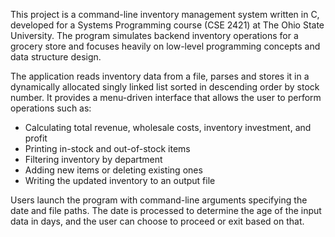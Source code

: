 This project is a command-line inventory management system written in C, developed for a Systems Programming course (CSE 2421) at The Ohio State University. The program simulates backend inventory operations for a grocery store and focuses heavily on low-level programming concepts and data structure design.

The application reads inventory data from a file, parses and stores it in a dynamically allocated singly linked list sorted in descending order by stock number. It provides a menu-driven interface that allows the user to perform operations such as:

- Calculating total revenue, wholesale costs, inventory investment, and profit
- Printing in-stock and out-of-stock items
- Filtering inventory by department
- Adding new items or deleting existing ones
- Writing the updated inventory to an output file

Users launch the program with command-line arguments specifying the date and file paths. The date is processed to determine the age of the input data in days, and the user can choose to proceed or exit based on that.
